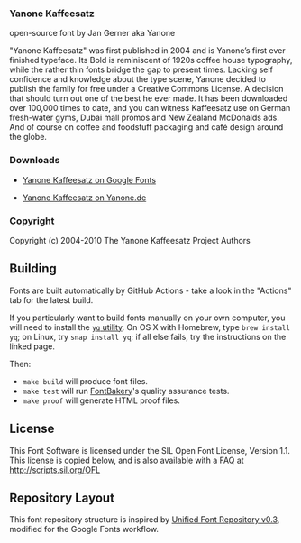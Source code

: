 ### Yanone Kaffeesatz

open-source font by Jan Gerner aka Yanone

"Yanone Kaffeesatz" was first published in 2004 and is Yanone’s first ever finished typeface. Its Bold is reminiscent of 1920s coffee house typography, while the rather thin fonts bridge the gap to present times. Lacking self confidence and knowledge about the type scene, Yanone decided to publish the family for free under a Creative Commons License. A decision that should turn out one of the best he ever made. It has been downloaded over 100,000 times to date, and you can witness Kaffeesatz use on German fresh-water gyms, Dubai mall promos and New Zealand McDonalds ads. And of course on coffee and foodstuff packaging and café design around the globe.

### Downloads

* [Yanone Kaffeesatz on Google Fonts](https://fonts.google.com/specimen/Yanone+Kaffeesatz)

* [Yanone Kaffeesatz on Yanone.de](https://www.yanone.de/fonts/kaffeesatz/)

### Copyright

Copyright (c) 2004-2010 The Yanone Kaffeesatz Project Authors

## Building

Fonts are built automatically by GitHub Actions - take a look in the "Actions" tab for the latest build.

If you particularly want to build fonts manually on your own computer, you will need to install the [`yq` utility](https://github.com/mikefarah/yq). On OS X with Homebrew, type `brew install yq`; on Linux, try `snap install yq`; if all else fails, try the instructions on the linked page.

Then:

* `make build` will produce font files.
* `make test` will run [FontBakery](https://github.com/googlefonts/fontbakery)'s quality assurance tests.
* `make proof` will generate HTML proof files.

## License

This Font Software is licensed under the SIL Open Font License, Version 1.1.
This license is copied below, and is also available with a FAQ at
http://scripts.sil.org/OFL

## Repository Layout

This font repository structure is inspired by [Unified Font Repository v0.3](https://github.com/unified-font-repository/Unified-Font-Repository), modified for the Google Fonts workflow.